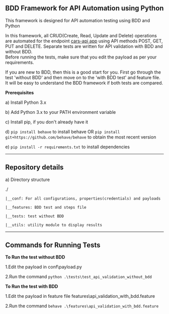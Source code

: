
**BDD Framework for API Automation using Python** 
------

This framework is designed for API automation testing using BDD and Python

In this framework, all CRUD(Create, Read, Update and Delete) operations are automated for the endpoint [cars-api app](https://cars-app.qxf2.com/cars) using API methods POST, GET, PUT and DELETE. Separate tests are written for API validation with BDD and without BDD.  
Before running the tests, make sure that you edit the payload as per your requirements.

If you are new to BDD, then this is a good start for you. First go through the test 'without BDD' and then move on to the 'with BDD test' and feature file. It will be easy to understand the BDD framework if both tests are compared. 

__Prerequisites__

a) Install Python 3.x

b) Add Python 3.x to your PATH environment variable

c) Install pip, if you don't already have it

d) `pip install behave` to install behave OR `pip install git+https://github.com/behave/behave` to obtain the most recent version

e) `pip install -r requirements.txt` to install dependencies


-------------------
Repository details
-------------------
a) Directory structure 

   ./

	|__conf: For all configurations, properties(credentials) and payloads

	|__features: BDD test and steps file

    |__tests: test without BDD

    |__utils: utility module to display results


---------------------------
Commands for Running Tests
---------------------------

__To Run the test without BDD__

1.Edit the payload in conf\payload.py 

2.Run the command `python .\tests\test_api_validation_without_bdd` 


__To Run the test with BDD__

1.Edit the payload in feature file features\api_validation_with_bdd.feature

2.Run the command `behave .\features\api_validation_with_bdd.feature` 
